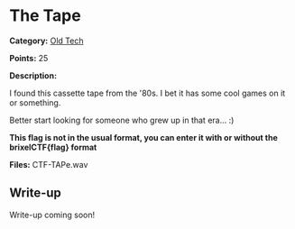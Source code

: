 # The Tape
**Category:** [Old Tech](../README.md)

**Points:** 25

**Description:**

I found this cassette tape from the '80s. I bet it has some cool games on it or something.

Better start looking for someone who grew up in that era... :)

**This flag is not in the usual format, you can enter it with or without the brixelCTF{flag} format**

**Files:** CTF-TAPe.wav

## Write-up
Write-up coming soon!
